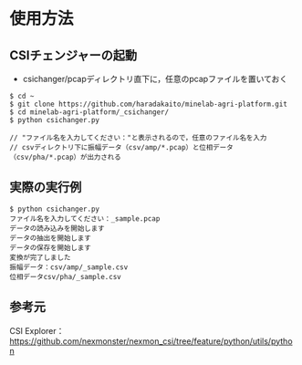 # 使用方法

## CSIチェンジャーの起動

- csichanger/pcapディレクトリ直下に，任意のpcapファイルを置いておく

```
$ cd ~
$ git clone https://github.com/haradakaito/minelab-agri-platform.git
$ cd minelab-agri-platform/_csichanger/
$ python csichanger.py

// "ファイル名を入力してください："と表示されるので，任意のファイル名を入力
// csvディレクトリ下に振幅データ（csv/amp/*.pcap）と位相データ（csv/pha/*.pcap）が出力される
```

## 実際の実行例

```
$ python csichanger.py
ファイル名を入力してください：_sample.pcap
データの読み込みを開始します
データの抽出を開始します
データの保存を開始します
変換が完了しました
振幅データ：csv/amp/_sample.csv
位相データcsv/pha/_sample.csv
```

## 参考元

CSI Explorer：https://github.com/nexmonster/nexmon_csi/tree/feature/python/utils/python
